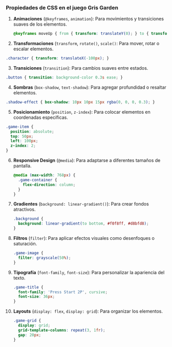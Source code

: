 ### Propiedades de CSS en el juego Gris Garden

1. **Animaciones** (`@keyframes`, `animation`): Para movimientos y transiciones suaves de los elementos.
   ```css
   @keyframes moveUp { from { transform: translateY(0); } to { transform: translateY(-10px); } }

2. **Transformaciones** (`transform`, `rotate()`, `scale()`: Para mover, rotar o escalar elementos.

```css
.character { transform: translateX(-100px); }
```
3. **Transiciones** (`transition`): Para cambios suaves entre estados.

```css
.button { transition: background-color 0.3s ease; }
```
4. **Sombras** (`box-shadow`, `text-shadow`): Para agregar profundidad o resaltar elementos.

```css
.shadow-effect { box-shadow: 10px 10px 15px rgba(0, 0, 0, 0.3); }
```
5. **Posicionamiento** (`position`, `z-index`): Para colocar elementos en coordenadas específicas.

```css
.game-item { 
  position: absolute; 
  top: 50px; 
  left: 100px; 
  z-index: 2; 
}
```

6. **Responsive Design** (`@media`): Para adaptarse a diferentes tamaños de pantalla.
   ```css
   @media (max-width: 768px) { 
     .game-container { 
       flex-direction: column; 
     } 
   }

7. **Gradientes** (`background: linear-gradient()`): Para crear fondos atractivos.
   ```css
   .background { 
     background: linear-gradient(to bottom, #f0f8ff, #d8bfd8); 
   }

8. **Filtros** (`filter`): Para aplicar efectos visuales como desenfoques o saturación.
   ```css
   .game-image { 
     filter: grayscale(50%); 
   }

9. **Tipografía** (`font-family`, `font-size`): Para personalizar la apariencia del texto.
   ```css
   .game-title { 
     font-family: 'Press Start 2P', cursive; 
     font-size: 36px; 
   }

10. **Layouts** (`display: flex`, `display: grid`): Para organizar los elementos.
    ```css
    .game-grid { 
      display: grid; 
      grid-template-columns: repeat(3, 1fr); 
      gap: 20px; 
    }
    ```
